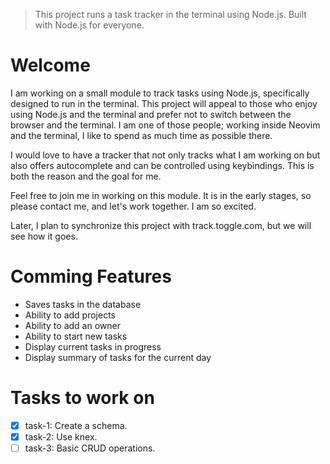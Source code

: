 > This project runs a task tracker in the terminal using Node.js. Built with Node.js for everyone.

# Welcome
I am working on a small module to track tasks using Node.js, specifically designed to run in the terminal. This project will appeal to those who enjoy using Node.js and the terminal and prefer not to switch between the browser and the terminal. I am one of those people; working inside Neovim and the terminal, I like to spend as much time as possible there.

I would love to have a tracker that not only tracks what I am working on but also offers autocomplete and can be controlled using keybindings. This is both the reason and the goal for me.

Feel free to join me in working on this module. It is in the early stages, so please contact me, and let's work together. I am so excited.

Later, I plan to synchronize this project with track.toggle.com, but we will see how it goes.

# Comming Features
- Saves tasks in the database
- Ability to add projects 
- Ability to add an owner
- Ability to start new tasks
- Display current tasks in progress
- Display summary of tasks for the current day

# Tasks to work on
- [x] task-1: Create a schema.
- [x] task-2: Use knex.
- [ ] task-3: Basic CRUD operations.
